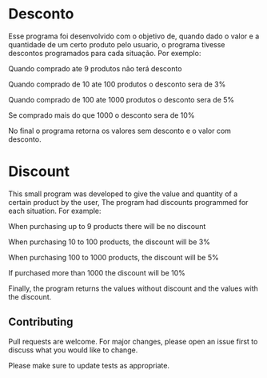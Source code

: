 # Desconto

Esse programa foi desenvolvido com o objetivo de, quando dado o valor e a quantidade de um certo produto pelo usuario,
o programa tivesse descontos programados para cada situação. 
Por exemplo:

Quando comprado ate 9 produtos não terá desconto

Quando comprado de 10 ate 100 produtos o desconto sera de 3%

Quando comprado de 100 ate 1000 produtos o desconto sera de 5%

Se comprado mais do que 1000 o desconto sera de 10%

No final o programa retorna os valores sem desconto e o valor com desconto.


# Discount

This small program was developed to give the value and quantity of a certain product by the user,
The program had discounts programmed for each situation.
For example:

When purchasing up to 9 products there will be no discount

When purchasing 10 to 100 products, the discount will be 3%

When purchasing 100 to 1000 products, the discount will be 5%

If purchased more than 1000 the discount will be 10%

Finally, the program returns the values ​​without discount and the values with the discount.

## Contributing

Pull requests are welcome. For major changes, please open an issue first
to discuss what you would like to change.

Please make sure to update tests as appropriate.

